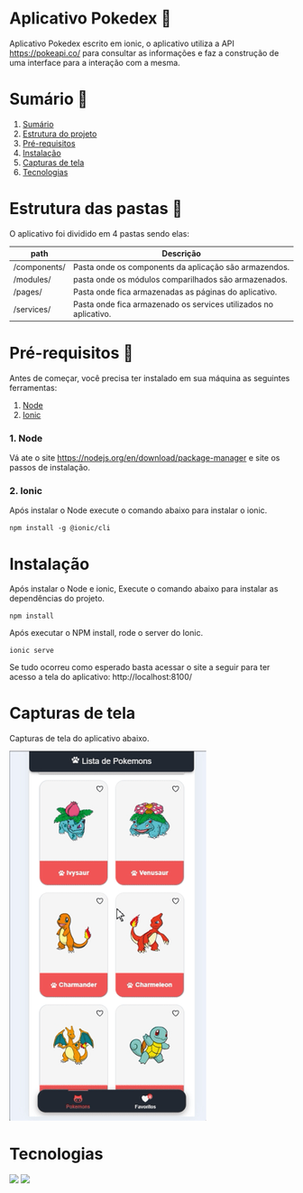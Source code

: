 # Aplicativo Pokedex :iphone:

Aplicativo Pokedex escrito em ionic, o aplicativo utiliza
a API https://pokeapi.co/ para consultar as informações e faz a construção de uma interface para a interação com a mesma.

# Sumário :memo:

<!--ts-->
   1. [Sumário](#Sumário)
   2. [Estrutura do projeto](#Estrutura-do-projeto)
   3. [Pré-requisitos](#Pré-requisitos)
   4. [Instalação](#Instalação)
   5. [Capturas de tela](#Capturas-de-tela)
   6. [Tecnologias](#Tecnologias)
<!--te-->

# Estrutura das pastas :file_folder:

O aplicativo foi dividido em 4 pastas sendo elas:

| path  |  Descrição  |
| ------------------- | ------------------- |
|  /components/ | Pasta onde os components da aplicação são armazendos. |
|  /modules/ |  pasta onde os módulos comparilhados são armazenados. |
|  /pages/  |  Pasta onde fica armazenadas as páginas do aplicativo.
|  /services/ | Pasta onde fica armazenado os services utilizados no aplicativo.



# Pré-requisitos :bookmark_tabs:

Antes de começar, você precisa ter instalado em sua máquina as seguintes ferramentas: <br>

<!--ts-->
   1. [Node](#1-Node)
   2. [Ionic](#2-Ionic)
<!--te-->

### 1. Node
Vá ate o site https://nodejs.org/en/download/package-manager e site os passos de instalação. <br>

### 2. Ionic

Após instalar o Node execute o comando abaixo para instalar o ionic.

```
npm install -g @ionic/cli
```

# Instalação

Após instalar o Node e ionic, Execute o comando abaixo para instalar as dependências do projeto.

```
npm install
```

Após executar o NPM install, rode o server do Ionic.

```
ionic serve
```

Se tudo ocorreu como esperado basta acessar o site a seguir para ter acesso a tela do aplicativo: http://localhost:8100/

# Capturas de tela

Capturas de tela do aplicativo abaixo.

![Alt text](captura.gif)


# Tecnologias
<img src="{https://img.shields.io/badge/Ionic-3880FF?style=for-the-badge&logo=ionic&logoColor=white}" />
<img src="{https://img.shields.io/badge/Angular-DD0031?style=for-the-badge&logo=angular&logoColor=white}" />

